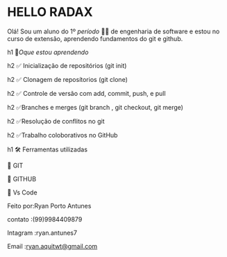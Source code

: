 # HELLO RADAX
 Olá! Sou um aluno do 1º *período* :student:
de engenharia de software e estou no 
curso de extensão, aprendendo fundamentos do git e github.

h1 :round_pushpin:*Oque estou aprendendo*

h2 :white_check_mark: Inicialização de repositórios (git init)

h2 :white_check_mark: Clonagem de reposítorios (git clone)

h2 :white_check_mark: Controle de versão com  add, commit, push, e pull

h2 :white_check_mark:Branches e merges (git branch , git checkout, git merge) 

h2 :white_check_mark:Resolução de conflitos no git

h2 :white_check_mark:Trabalho coloborativos no GitHub



h1 :hammer_and_wrench: Ferramentas utilizadas

:small_blue_diamond: GIT

:small_blue_diamond: GITHUB

:small_blue_diamond: Vs Code



Feito por:Ryan Porto Antunes 

contato  :(99)9984409879

Intagram :ryan.antunes7

Email    :ryan.aquitwt@gmail.com
